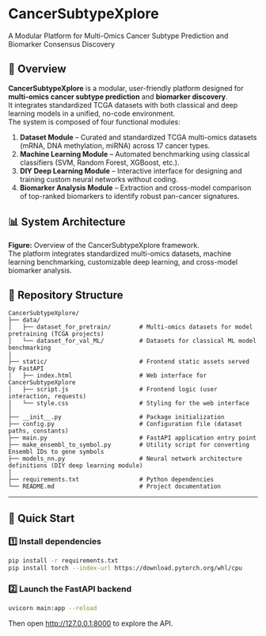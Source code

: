 # CancerSubtypeXplore
A Modular Platform for Multi-Omics Cancer Subtype Prediction and Biomarker Consensus Discovery



## 🧩 Overview

**CancerSubtypeXplore** is a modular, user-friendly platform designed for **multi-omics cancer subtype prediction** and **biomarker discovery**.  
It integrates standardized TCGA datasets with both classical and deep learning models in a unified, no-code environment.  
The system is composed of four functional modules:

1. **Dataset Module** – Curated and standardized TCGA multi-omics datasets (mRNA, DNA methylation, miRNA) across 17 cancer types.  
2. **Machine Learning Module** – Automated benchmarking using classical classifiers (SVM, Random Forest, XGBoost, etc.).  
3. **DIY Deep Learning Module** – Interactive interface for designing and training custom neural networks without coding.  
4. **Biomarker Analysis Module** – Extraction and cross-model comparison of top-ranked biomarkers to identify robust pan-cancer signatures.  



## 📊 System Architecture


**Figure:** Overview of the CancerSubtypeXplore framework.  
The platform integrates standardized multi-omics datasets, machine learning benchmarking, customizable deep learning, and cross-model biomarker analysis.



## 📂 Repository Structure

```
CancerSubtypeXplore/
├── data/
│   ├── dataset_for_pretrain/        # Multi-omics datasets for model pretraining (TCGA projects)
│   └── dataset_for_val_ML/          # Datasets for classical ML model benchmarking
│
├── static/                          # Frontend static assets served by FastAPI
│   ├── index.html                   # Web interface for CancerSubtypeXplore
│   ├── script.js                    # Frontend logic (user interaction, requests)
│   └── style.css                    # Styling for the web interface
│
├── __init__.py                      # Package initialization
├── config.py                        # Configuration file (dataset paths, constants)
├── main.py                          # FastAPI application entry point
├── make_ensembl_to_symbol.py        # Utility script for converting Ensembl IDs to gene symbols
├── models_nn.py                     # Neural network architecture definitions (DIY deep learning module)
│
├── requirements.txt                 # Python dependencies
└── README.md                        # Project documentation
```
---

## 🚀 Quick Start

### 1️⃣ Install dependencies
```bash
pip install -r requirements.txt
pip install torch --index-url https://download.pytorch.org/whl/cpu
```

### 2️⃣ Launch the FastAPI backend
```bash
uvicorn main:app --reload
```
Then open http://127.0.0.1:8000 to explore the API.

